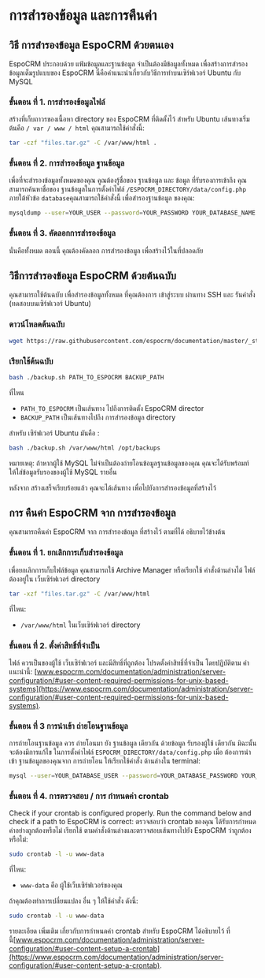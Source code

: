 # การสำรองข้อมูล และการคืนค่า

## วิธี การสำรองข้อมูล EspoCRM ด้วยตนเอง

EspoCRM ประกอบด้วย แฟ้มข้อมูลและฐานข้อมูล จำเป็นต้องมีข้อมูลทั้งหมด เพื่อสร้างการสำรองข้อมูลเต็มรูปแบบของ EspoCRM นี่คือคำแนะนำเกี่ยวกับวิธีการทำบนเซิร์ฟเวอร์ Ubuntu กับ MySQL

### ขั้นตอน ที่ 1. การสำรองข้อมูลไฟล์

สร้างที่เก็บถาวรของเนื้อหา directory ของ EspoCRM ที่ติดตั้งไว้ สำหรับ Ubuntu เส้นทางเริ่มต้นคือ `/ var / www / html` คุณสามารถใช้คำสั่งนี้:

```bash
tar -czf "files.tar.gz" -C /var/www/html .
```

### ขั้นตอน ที่ 2. การสำรองข้อมูล ฐานข้อมูล

เพื่อที่จะสำรองข้อมูลทั้งหมดของคุณ คูณต้องรู้ชื่อของ ฐานข้อมูล และ ข้อมูล ที่รับรองการเข้าถึง คุณสามารถค้นหาชื่อของ ฐานข้อมูลในการตั้งค่าไฟล์
`/ESPOCRM_DIRECTORY/data/config.php` ภายใต้หัวข้อ `database`คุณสามารถใช้คำสั่งนี้ เพื่อสำรองฐานข้อมูล ของคุณ:

```bash
mysqldump --user=YOUR_USER --password=YOUR_PASSWORD YOUR_DATABASE_NAME > "db.sql"
```

### ขั้นตอน ที่ 3. คัดลอกการสำรองข้อมูล

นั่นคือทั้งหมด ตอนนี้ คุณต้องคัดลอก การสำรองข้อมูล เพื่อสร้างไว้ในที่ปลอดภัย

## วิธีการสำรองข้อมูล EspoCRM ด้วยต้นฉบับ

คุณสามารถใช้ต้นฉบับ เพื่อสำรองข้อมูลทั้งหมด ที่คุณต้องการ เข้าสู่ระบบ ผ่านทาง SSH และ รันคำสั่ง (ทดสอบบนเซิร์ฟเวอร์ Ubuntu)
### ดาวน์โหลดต้นฉบับ

```bash
wget https://raw.githubusercontent.com/espocrm/documentation/master/_static/scripts/backup.sh
```

### เรียกใช้ต้นฉบับ

```bash
bash ./backup.sh PATH_TO_ESPOCRM BACKUP_PATH
```
ที่ไหน
 * `PATH_TO_ESPOCRM` เป็นเส้นทาง ไปถึงการติดตั้ง EspoCRM director 
 * `BACKUP_PATH` เป็นเส้นทางไปถึง การสำรองข้อมูล directory

สำหรับ เซิร์ฟเวอร์ Ubuntu มันคือ :

```bash
bash ./backup.sh /var/www/html /opt/backups
```

หมายเหตุ: ถ้าหากผู้ใช้ MySQL ไม่จำเป็นต้องถ่ายโอนข้อมูลฐานข้อมูลของคุณ คุณจะได้รับพร้อมท์ ให้ใส่ข้อมูลรับรองของผู้ใช้ MySQL รายอื่น

หลังจาก สร้างเสร็จเรียบร้อยแล้ว คุณจะได้เส้นทาง เพื่อไปยังการสำรองข้อมูลที่สร้างไว้

## การ คืนค่า EspoCRM จาก การสำรองข้อมูล

คุณสามารถคืนค่า EspoCRM จาก การสำรองข้อมูล ที่สร้างไว้ ตามที่ได้ อธิบายไว้ข้างต้น

### ขั้นตอน ที่ 1. ยกเลิกการเก็บสำรองข้อมูล

เพื่อยกเลิกการเก็บไฟล์ข้อมูล คุณสามารถใช้ Archive Manager หรือเรียกใช้ คำสั่งด้านล่างได้ ไฟล์ต้องอยู่ใน เว็บเซิร์ฟเวอร์ directory

```bash
tar -xzf "files.tar.gz" -C /var/www/html
```
ที่ไหน:
 * `/var/www/html` ในเว็บเซิร์ฟเวอร์ directory

### ขั้นตอน ที่ 2. ตั้งค่าสิทธิ์ที่จำเป็น

ไฟล์ ควรเป็นของผู้ใช้ เว็บเซิร์ฟเวอร์ และมีสิทธิ์ที่ถูกต้อง โปรดตั้งค่าสิทธิ์ที่จำเป็น โดยปฏิบัติตาม คำแนะนำนี้:
[www.espocrm.com/documentation/administration/server-configuration/#user-content-required-permissions-for-unix-based-systems](https://www.espocrm.com/documentation/administration/server-configuration/#user-content-required-permissions-for-unix-based-systems).

### ขั้นตอน ที่ 3 การนำเข้า ถ่ายโอนฐานข้อมูล

การถ่ายโอนฐานข้อมูล ควร ถ่ายโอนมา ยัง ฐานข้อมูล เดียวกัน ด้วยข้อมูล รับรองผู้ใช้ เดียวกัน มิฉะนั้น จะต้องมีการแก้ไข ในการตั้งค่าไฟล์ 
`ESPOCRM_DIRECTORY/data/config.php` เมื่อ ต้องการนำเข้า ฐานข้อมูลของคุณจาก การถ่ายโอน ให้เรียกใช้คำสั่ง ด้านล่างใน terminal:

```bash
mysql --user=YOUR_DATABASE_USER --password=YOUR_DATABASE_PASSWORD YOUR_DATABASE_NAME < db.sql
```

### ขั้นตอน ที่ 4. การตรวจสอบ / การ กำหนดค่า crontab

Check if your crontab is configured properly. Run the command below and check if a path to EspoCRM is correct:
ตรวจสอบว่า crontab ของคุณ ได้รับการกำหนดค่าอย่างถูกต้องหรือไม่ เรียกใช้ ตามคำสั่งด้านล่างและตรวจสอบเส้นทางไปยัง EspoCRM ว่าถูกต้องหรือไม่:

```bash
sudo crontab -l -u www-data
```
ที่ไหน:
 * `www-data` คือ ผู้ใช้เว็บเซิร์ฟเวอร์ของคุณ

ถ้าคุณต้องทำการเปลี่ยนแปลง อื่น ๆ ให้ใช้คำสั่ง ดังนี้:

```bash
sudo crontab -l -u www-data
```
รายละเอียด เพิ่มเติม เกี่ยวกับการกำหนดค่า crontab สำหรับ EspoCRM ได้อธิบายไว้ ที่นี้[www.espocrm.com/documentation/administration/server-configuration/#user-content-setup-a-crontab](https://www.espocrm.com/documentation/administration/server-configuration/#user-content-setup-a-crontab).
